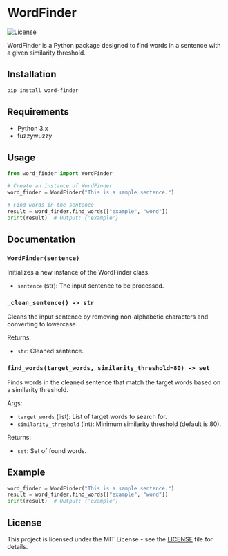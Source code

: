 # WordFinder

[![License](https://img.shields.io/badge/License-MIT-blue.svg)](https://opensource.org/licenses/MIT)

WordFinder is a Python package designed to find words in a sentence with a given similarity threshold.

## Installation

```bash
pip install word-finder
```

## Requirements

- Python 3.x
- fuzzywuzzy

## Usage

```python
from word_finder import WordFinder

# Create an instance of WordFinder
word_finder = WordFinder("This is a sample sentence.")

# Find words in the sentence
result = word_finder.find_words(["example", "word"])
print(result)  # Output: {'example'}
```

## Documentation

### `WordFinder(sentence)`

Initializes a new instance of the WordFinder class.

- `sentence` (str): The input sentence to be processed.

### `_clean_sentence() -> str`

Cleans the input sentence by removing non-alphabetic characters and converting to lowercase.

Returns:
- `str`: Cleaned sentence.

### `find_words(target_words, similarity_threshold=80) -> set`

Finds words in the cleaned sentence that match the target words based on a similarity threshold.

Args:
- `target_words` (list): List of target words to search for.
- `similarity_threshold` (int): Minimum similarity threshold (default is 80).

Returns:
- `set`: Set of found words.

## Example

```python
word_finder = WordFinder("This is a sample sentence.")
result = word_finder.find_words(["example", "word"])
print(result)  # Output: {'example'}
```

## License

This project is licensed under the MIT License - see the [LICENSE](LICENSE) file for details.
